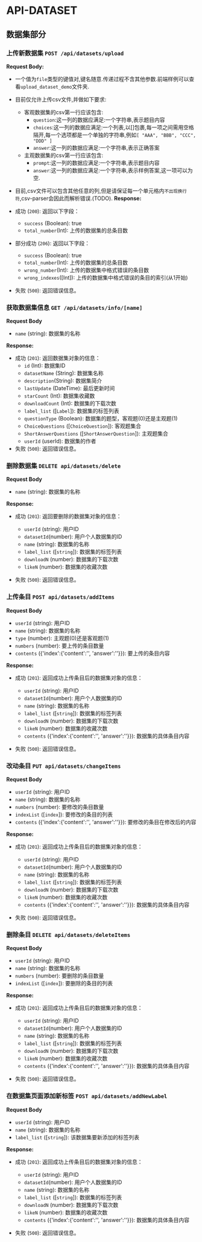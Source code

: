 # API-DATASET

## 数据集部分

### 上传新数据集 `POST /api/datasets/upload`

**Request Body:**
- 一个值为`file`类型的键值对,键名随意.传递过程不含其他参数.前端样例可以查看`upload_dataset_demo`文件夹.
- 目前仅允许上传csv文件,并做如下要求:
    - 客观数据集的csv第一行应该包含:
      - `question`:这一列的数据应满足:一个字符串,表示题目内容
      - `choices`:这一列的数据应满足:一个列表,以[]包裹,每一项之间需用空格隔开,每一个选项都是一个单独的字符串,例如`[ "AAA", "BBB", "CCC", "DDD" ]`
      - `answer`:这一列的数据应满足:一个字符串,表示正确答案
    - 主观数据集的csv第一行应该包含:
      - `prompt`:这一列的数据应满足:一个字符串,表示题目内容
      - `answer`:这一列的数据应满足:一个字符串,表示样例答案,这一项可以为空.
- 目前,csv文件可以包含其他任意的列,但是请保证每一个单元格内`不出现换行符`,csv-parser会因此而解析错误.(TODO).
**Response:**

- 成功 (`200`): 返回以下字段：
  - `success` (Boolean): true
  - `total_number`(Int): 上传的数据集的总条目数
- 部分成功 (`206`): 返回以下字段：
  - `success` (Boolean): true
  - `total_number`(Int): 上传的数据集的总条目数
  - `wrong_number`(Int): 上传的数据集中格式错误的条目数
  - `wrong_indexes`([Int]): 上传的数据集中格式错误的条目的索引(从1开始)
- 失败 (`500`): 返回错误信息。

### 获取数据集信息 `GET /api/datasets/info/[name]`

**Request Body**

- `name` (string): 数据集的名称

**Response:**

- 成功 (`201`): 返回数据集对象的信息：
  - `id` (Int): 数据集ID
  - `datasetName` (String): 数据集名称
  - `description`(String): 数据集简介
  - `lastUpdate` (DateTime): 最后更新时间
  - `starCount` (Int): 数据集收藏数
  - `downloadCount` (Int): 数据集的下载次数
  - `label_list` ([`Label`]): 数据集的标签列表
  - `questionType` (Boolean): 数据集的题型，客观题(0)还是主观题(1)
  - `ChoiceQuestions` ([`ChoiceQuestion`]): 客观题集合
  - `ShortAnswerQuestions` ([`ShortAnswerQuestion`]): 主观题集合
  - `userId` (userId): 数据集的作者
- 失败 (`500`): 返回错误信息。

### 删除数据集 `DELETE api/datasets/delete`

**Request Body**

- `name` (string): 数据集的名称

**Response:**

- 成功 (`201`): 返回要删除的数据集对象的信息：

  - `userId` (string): 用户ID
  - `datasetId`(number): 用户个人数据集的ID
  - `name` (string): 数据集的名称
  - `label_list` ([`string`]): 数据集的标签列表
  - `downloadN` (number): 数据集的下载次数
  - `likeN` (number): 数据集的收藏次数
- 失败 (`500`): 返回错误信息。

### 上传条目 `POST api/datasets/addItems`

**Request Body**

- `userId` (string): 用户ID
- `name` (string): 数据集的名称
- `type` (number): 主观题(0)还是客观题(1)
- `numbers` (number): 要上传的条目数量
- `contents` ({'index':{'content':'', 'answer':''}}): 要上传的条目内容

**Response:**

- 成功 (`201`): 返回成功上传条目后的数据集对象的信息：

  - `userId` (string): 用户ID
  - `datasetId`(number): 用户个人数据集的ID
  - `name` (string): 数据集的名称
  - `label_list` ([`string`]): 数据集的标签列表
  - `downloadN` (number): 数据集的下载次数
  - `likeN` (number): 数据集的收藏次数
  - `contents` ({'index':{'content':'', 'answer':''}}): 数据集的具体条目内容
- 失败 (`500`): 返回错误信息。

### 改动条目 `PUT api/datasets/changeItems`

**Request Body**

- `userId` (string): 用户ID
- `name` (string): 数据集的名称
- `numbers` (number): 要修改的条目数量
- `indexList` ([`index`]): 要修改的条目的列表
- `contents` ({'index':{'content':'', 'answer':''}}): 要修改的条目在修改后的内容

**Response:**

- 成功 (`201`): 返回成功上传条目后的数据集对象的信息：

  - `userId` (string): 用户ID
  - `datasetId`(number): 用户个人数据集的ID
  - `name` (string): 数据集的名称
  - `label_list` ([`string`]): 数据集的标签列表
  - `downloadN` (number): 数据集的下载次数
  - `likeN` (number): 数据集的收藏次数
  - `contents` ({'index':{'content':'', 'answer':''}}): 数据集的具体条目内容
- 失败 (`500`): 返回错误信息。

### 删除条目 `DELETE api/datasets/deleteItems`

**Request Body**

- `userId` (string): 用户ID
- `name` (string): 数据集的名称
- `numbers` (number): 要删除的条目数量
- `indexList` ([`index`]): 要删除的条目的列表

**Response:**

- 成功 (`201`): 返回成功上传条目后的数据集对象的信息：

  - `userId` (string): 用户ID
  - `datasetId`(number): 用户个人数据集的ID
  - `name` (string): 数据集的名称
  - `label_list` ([`string`]): 数据集的标签列表
  - `downloadN` (number): 数据集的下载次数
  - `likeN` (number): 数据集的收藏次数
  - `contents` ({'index':{'content':'', 'answer':''}}): 数据集的具体条目内容
- 失败 (`500`): 返回错误信息。

### 在数据集页面添加新标签 `POST api/datasets/addNewLabel`

**Request Body**

- `userId` (string): 用户ID
- `name` (string): 数据集的名称
- `label_list` ([`string`]): 该数据集要新添加的标签列表

**Response:**

- 成功 (`201`): 返回成功上传条目后的数据集对象的信息：

  - `userId` (string): 用户ID
  - `datasetId`(number): 用户个人数据集的ID
  - `name` (string): 数据集的名称
  - `label_list` ([`string`]): 数据集的标签列表
  - `downloadN` (number): 数据集的下载次数
  - `likeN` (number): 数据集的收藏次数
  - `contents` ({'index':{'content':'', 'answer':''}}): 数据集的具体条目内容
- 失败 (`500`): 返回错误信息。
